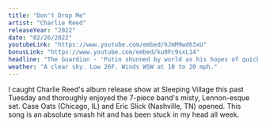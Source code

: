 ```yaml
---
title: "Don't Drop Me"
artist: "Charlie Reed"
releaseYear: "2022"
date: "02/26/2022"
youtubeLink: "https://www.youtube.com/embed/hJmM9wd63xU"
bonusLink: "https://www.youtube.com/embed/ku0Fc9sxL14"
headline: "The Guardian - 'Putin shunned by world as his hopes of quick victory evaporate'"
weather: "A clear sky. Low 26F. Winds WSW at 10 to 20 mph."
---
```


I caught Charlie Reed's album release show at Sleeping Village this past Tuesday and thoroughly enjoyed the 7-piece band's misty, Lennon-esque set. Case Oats (Chicago, IL) and Eric Slick (Nashville, TN) opened. This song is an absolute smash hit and has been stuck in my head all week.
